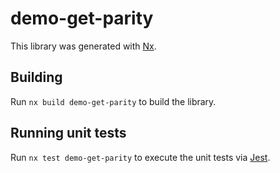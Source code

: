 # demo-get-parity

This library was generated with [Nx](https://nx.dev).

## Building

Run `nx build demo-get-parity` to build the library.

## Running unit tests

Run `nx test demo-get-parity` to execute the unit tests via [Jest](https://jestjs.io).
